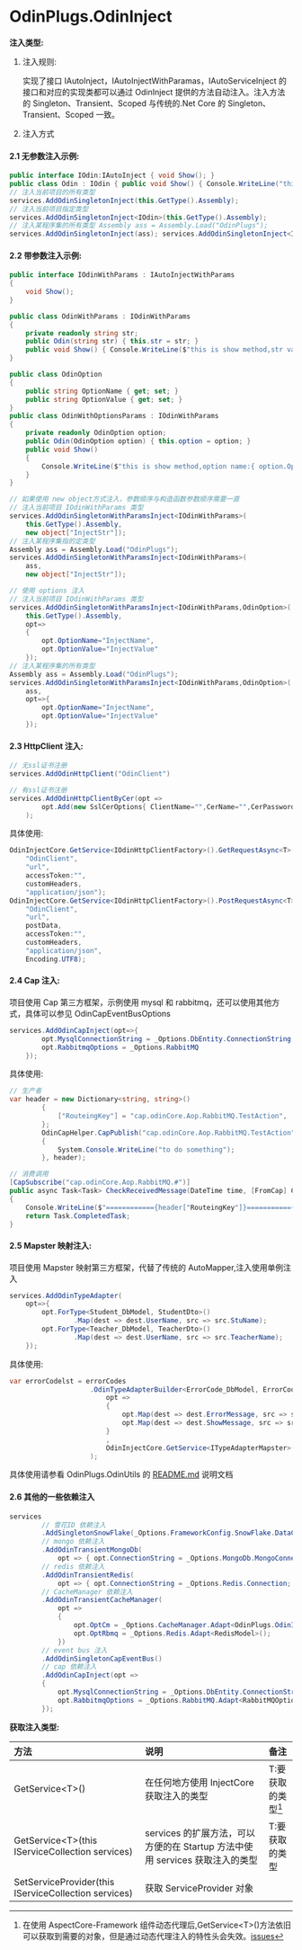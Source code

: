 # OdinPlugs.OdinInject

**注入类型:**

1.  注入规则:

    实现了接口 IAutoInject，IAutoInjectWithParamas，IAutoServiceInject 的接口和对应的实现类都可以通过 OdinInject 提供的方法自动注入。注入方法的 Singleton、Transient、Scoped 与传统的.Net Core 的 Singleton、Transient、Scoped 一致。

2.  注入方式

#### 2.1 无参数注入示例:

```csharp
public interface IOdin:IAutoInject { void Show(); }
public class Odin : IOdin { public void Show() { Console.WriteLine("this is show method"); } }
// 注入当前项目的所有类型
services.AddOdinSingletonInject(this.GetType().Assembly);
// 注入当前项目指定类型
services.AddOdinSingletonInject<IOdin>(this.GetType().Assembly);
// 注入某程序集的所有类型 Assembly ass = Assembly.Load("OdinPlugs");
services.AddOdinSingletonInject(ass); services.AddOdinSingletonInject<IOdin>(ass);
```

#### 2.2 带参数注入示例:

```csharp
public interface IOdinWithParams : IAutoInjectWithParams
{
    void Show();
}
```

```csharp
public class OdinWithParams : IOdinWithParams
{
    private readonly string str;
    public Odin(string str) { this.str = str; }
    public void Show() { Console.WriteLine($"this is show method,str value:{ this.str }"); }
}

public class OdinOption
{
    public string OptionName { get; set; }
    public string OptionValue { get; set; }
}
public class OdinWithOptionsParams : IOdinWithParams
{
    private readonly OdinOption option;
    public Odin(OdinOption option) { this.option = option; }
    public void Show()
    {
        Console.WriteLine($"this is show method,option name:{ option.OptionName } option value:{ option.OptionValue }");
    }
}
```

```csharp
// 如果使用 new object方式注入，参数顺序与构造函数参数顺序需要一直
// 注入当前项目 IOdinWithParams 类型
services.AddOdinSingletonWithParamsInject<IOdinWithParams>(
    this.GetType().Assembly,
    new object["InjectStr"]);
// 注入某程序集指的定类型
Assembly ass = Assembly.Load("OdinPlugs");
services.AddOdinSingletonWithParamsInject<IOdinWithParams>(
    ass,
    new object["InjectStr"]);

// 使用 options 注入
// 注入当前项目 IOdinWithParams 类型
services.AddOdinSingletonWithParamsInject<IOdinWithParams,OdinOption>(
    this.GetType().Assembly,
    opt=>
    {
        opt.OptionName="InjectName",
        opt.OptionValue="InjectValue"
    });
// 注入某程序集的所有类型
Assembly ass = Assembly.Load("OdinPlugs");
services.AddOdinSingletonWithParamsInject<IOdinWithParams,OdinOption>(
    ass,
    opt=>{
        opt.OptionName="InjectName",
        opt.OptionValue="InjectValue"
    });
```

#### 2.3 HttpClient 注入:

```csharp
// 无ssl证书注册
services.AddOdinHttpClient("OdinClient")
```

```csharp
// 有ssl证书注册
services.AddOdinHttpClientByCer(opt =>
        opt.Add(new SslCerOptions{ ClientName="",CerName="",CerPassword = "",CerPath="" })
    );
```

具体使用:

```csharp
OdinInjectCore.GetService<IOdinHttpClientFactory>().GetRequestAsync<T>(
    "OdinClient",
    "url",
    accessToken:"",
    customHeaders,
    "application/json");
OdinInjectCore.GetService<IOdinHttpClientFactory>().PostRequestAsync<T>(
    "OdinClient",
    "url",
    postData,
    accessToken:"",
    customHeaders,
    "application/json",
    Encoding.UTF8);
```

#### 2.4 Cap 注入:

项目使用 Cap 第三方框架，示例使用 mysql 和 rabbitmq，还可以使用其他方式，具体可以参见 OdinCapEventBusOptions

```csharp
services.AddOdinCapInject(opt=>{
        opt.MysqlConnectionString = _Options.DbEntity.ConnectionString;
        opt.RabbitmqOptions = _Options.RabbitMQ
    });
```

具体使用:

```csharp
// 生产者
var header = new Dictionary<string, string>()
        {
            ["RouteingKey"] = "cap.odinCore.Aop.RabbitMQ.TestAction",
        };
        OdinCapHelper.CapPublish("cap.odinCore.Aop.RabbitMQ.TestAction", DateTime.Now, () =>
        {
            System.Console.WriteLine("to do something");
        }, header);

// 消费调用
[CapSubscribe("cap.odinCore.Aop.RabbitMQ.#")]
public async Task<Task> CheckReceivedMessage(DateTime time, [FromCap] CapHeader header)
{
    Console.WriteLine($"============{header["RouteingKey"]}==========={time.ToString("yyyy-MM-dd hh:mm:ss")}================");
    return Task.CompletedTask;
}
```

#### 2.5 Mapster 映射注入:

项目使用 Mapster 映射第三方框架，代替了传统的 AutoMapper,注入使用单例注入

```csharp
services.AddOdinTypeAdapter(
    opt=>{
        opt.ForType<Student_DbModel, StudentDto>()
                .Map(dest => dest.UserName, src => src.StuName);
        opt.ForType<Teacher_DbModel, TeacherDto>()
                .Map(dest => dest.UserName, src => src.TeacherName);
    });
```

具体使用:

```csharp
var errorCodelst = errorCodes
                    .OdinTypeAdapterBuilder<ErrorCode_DbModel, ErrorCode_Model, List<ErrorCode_Model>>(
                        opt =>
                        {
                            opt.Map(dest => dest.ErrorMessage, src => src.CodeErrorMessage);
                            opt.Map(dest => dest.ShowMessage, src => src.CodeShowMessage);
                        }
                        ,
                        OdinInjectCore.GetService<ITypeAdapterMapster>().GetConfig()
                    );
```

具体使用请参看 OdinPlugs.OdinUtils 的 [README.md](https://github.com/odinsam/OdinPlugs.Utils/blob/master/README.md) 说明文档

#### 2.6 其他的一些依赖注入

```csharp
services
        // 雪花ID 依赖注入
        .AddSingletonSnowFlake(_Options.FrameworkConfig.SnowFlake.DataCenterId, _Options.FrameworkConfig.SnowFlake.WorkerId)
        // mongo 依赖注入
        .AddOdinTransientMongoDb(
            opt => { opt.ConnectionString = _Options.MongoDb.MongoConnection; opt.DbName = _Options.MongoDb.Database; })
        // redis 依赖注入
        .AddOdinTransientRedis(
            opt => { opt.ConnectionString = _Options.Redis.Connection; opt.InstanceName = _Options.Redis.InstanceName; })
        // CacheManager 依赖注入
        .AddOdinTransientCacheManager(
            opt =>
            {
                opt.OptCm = _Options.CacheManager.Adapt<OdinPlugs.OdinInject.Models.CacheManagerModels.CacheManagerModel>();
                opt.OptRbmq = _Options.Redis.Adapt<RedisModel>();
            })
        // event bus 注入
        .AddOdinSingletonCapEventBus()
        // cap 依赖注入
        .AddOdinCapInject(opt =>
        {
            opt.MysqlConnectionString = _Options.DbEntity.ConnectionString;
            opt.RabbitmqOptions = _Options.RabbitMQ.Adapt<RabbitMQOptions>();
        });
```

**获取注入类型:**

| 方法                                                  | 说明                                                                         | 备注               |
| :---------------------------------------------------- | :--------------------------------------------------------------------------- | :----------------- |
| GetService&lt;T&gt;()                                 | 在任何地方使用 InjectCore 获取注入的类型                                     | T:要获取的类型[^1] |
| GetService&lt;T&gt;(this IServiceCollection services) | services 的扩展方法，可以方便的在 Startup 方法中使用 services 获取注入的类型 | T:要获取的类型     |
| SetServiceProvider(this IServiceCollection services)  | 获取 ServiceProvider 对象                                                    |

[^1]: 在使用 AspectCore-Framework 组件动态代理后,GetService&lt;T&gt;()方法依旧可以获取到需要的对象，但是通过动态代理注入的特性头会失效。[issues](https://github.com/dotnetcore/AspectCore-Framework/issues/266)
